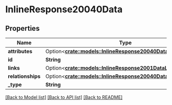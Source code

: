 # InlineResponse20040Data

## Properties

Name | Type | Description | Notes
------------ | ------------- | ------------- | -------------
**attributes** | Option<[**crate::models::InlineResponse20040DataAttributes**](inline_response_200_40_data_attributes.md)> |  | [optional]
**id** | **String** |  | 
**links** | Option<[**crate::models::InlineResponse2001DataLinks**](inline_response_200_1_data_links.md)> |  | [optional]
**relationships** | Option<[**crate::models::InlineResponse20040DataRelationships**](inline_response_200_40_data_relationships.md)> |  | [optional]
**_type** | **String** |  | 

[[Back to Model list]](../README.md#documentation-for-models) [[Back to API list]](../README.md#documentation-for-api-endpoints) [[Back to README]](../README.md)


